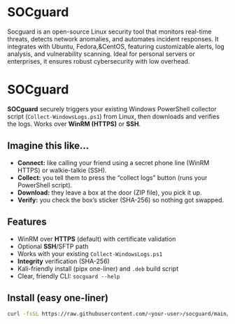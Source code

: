 # SOCguard
Socguard is an open-source Linux security tool that monitors real-time threats, detects network anomalies, and automates incident responses. It integrates with Ubuntu, Fedora,&amp;CentOS, featuring customizable alerts, log analysis, and vulnerability scanning. Ideal for personal servers or enterprises, it ensures robust cybersecurity with low overhead.

# SOCguard

**SOCguard** securely triggers your existing Windows PowerShell collector script (`Collect-WindowsLogs.ps1`) from Linux, then downloads and verifies the logs. Works over **WinRM (HTTPS)** or **SSH**.

## Imagine this like…

- **Connect:** like calling your friend using a secret phone line (WinRM HTTPS) or walkie-talkie (SSH).
- **Collect:** you tell them to press the “collect logs” button (runs your PowerShell script).
- **Download:** they leave a box at the door (ZIP file), you pick it up.
- **Verify:** you check the box’s sticker (SHA-256) so nothing got swapped.

## Features

- WinRM over **HTTPS** (default) with certificate validation
- Optional **SSH**/SFTP path
- Works with your existing `Collect-WindowsLogs.ps1`
- **Integrity** verification (SHA-256)
- Kali-friendly install (pipx one-liner) and `.deb` build script
- Clear, friendly CLI: `socguard --help`

## Install (easy one-liner)

```bash
curl -fsSL https://raw.githubusercontent.com/<your-user>/socguard/main/install.sh | bash
